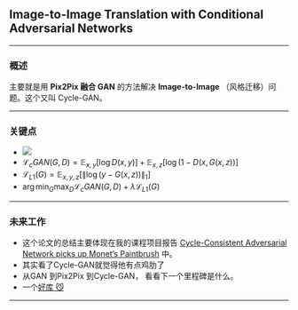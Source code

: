 ## Image-to-Image Translation with Conditional Adversarial Networks

---

### 概述

主要就是用 **Pix2Pix 融合 GAN** 的方法解决 **Image-to-Image** （风格迁移）问题。这个又叫 Cycle-GAN。



---


### 关键点

- ![](https://ws4.sinaimg.cn/large/006tNc79ly1g2ihqzk7fjj30z20pqwkc.jpg)
- $\mathcal{L}_c GAN(G,D)=\mathbb{E}_{x,y} [\log D(x,y)] + \mathbb{E}_{x,z} [\log {(1-D(x,G(x,z))}]$
- $\mathcal{L}_{L1}(G)=\mathbb{E}_{x,y,z} [\|\log {(y-G(x,z))}\|_1]$
- $\arg \mathop{\min}_{G}\mathop{\max}_{D}\mathcal{L}_c GAN(G,D)+\lambda \mathcal{L}_{L1}(G)$



---

### 未来工作

- 这个论文的总结主要体现在我的课程项目报告 [Cycle-Consistent Adversarial Network picks up Monet’s Paintbrush](https://www.overleaf.com/read/ytwtvbszxzcv) 中。
- 其实看了Cycle-GAN就觉得他有点鸡肋了
- 从GAN 到Pix2Pix 到Cycle-GAN， 看看下一个里程碑是什么。
- 一个[好库 😼](https://github.com/eriklindernoren/PyTorch-GAN#gan)

---




